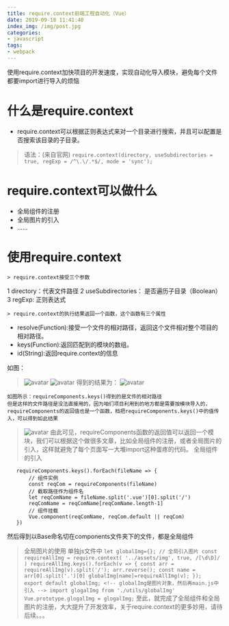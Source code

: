 ```yaml
---
title: require.context前端工程自动化（Vue）
date: 2019-09-18 11:41:40
index_img: /img/post.jpg
categories:
- javascript
tags:
- webpack
---
```

 使用require.context加快项目的开发速度，实现自动化导入模块，避免每个文件都要import进行导入的烦恼
<!-- more -->

# 什么是require.context
+ require.context可以根据正则表达式来对一个目录进行搜索，并且可以配置是否搜索该目录的子目录。
> 语法：(来自官网)
   `require.context(directory, useSubdirectories = true, regExp = /^\.\/.*$/, mode = 'sync');`
# require.context可以做什么
+ 全局组件的注册
+ 全局图片的引入
+ ......
# 使用require.context
    > require.context接受三个参数
   1 directory：代表文件路径
   2 useSubdirectories： 是否遍历子目录（Boolean）
   3 regExp: 正则表达式

    > require.context的执行结果返回一个函数，这个函数有三个属性
   * resolve(Function):接受一个文件的相对路径，返回这个文件相对整个项目的相对路径。
   * keys(Function):返回匹配到的模块的数组。
   * id(String):返回require.context的信息

   如图：
>![avatar](https://s2.ax1x.com/2019/09/19/nLGdSA.png)
>![avatar](https://s2.ax1x.com/2019/09/19/nLGOp9.png)
得到的结果为：
>![avatar](https://s2.ax1x.com/2019/09/19/nLJ49H.png)

    如图所示：requireComponents.keys()得到的是文件的相对路径
    但是这样的文件路径是没法直接用的，因为咱们项目利用到的地方都是需要按模块导入的，requireComponents的返回值也是一个函数，档把requireComponents.keys()中的值传入，可以得到如此结果
>![avatar](https://s2.ax1x.com/2019/09/19/nLto0P.png)
    由此可见，requireComponents函数的返回值可以返回一个模块，我们可以根据这个做很多文章，比如全局组件的注册，或者全局图片的引入，这样就避免了每个页面写一大堆import这种蛋疼的代码。
> 全局组件的引入
 ```
    requireComponents.keys().forEach(fileName => {
        // 组件实例
        const reqCom = requireComponents(fileName)
        // 截取路径作为组件名
        let reqComName = fileName.split('.vue')[0].split('/')
        reqComName = reqComName[reqComName.length-1]
        // 组件挂载
        Vue.component(reqComName, reqCom.default || reqCom)
    })
  ```
  然后得到以Base命名切在components文件夹下的文件，都是全局组件
  >全局图片的使用
    单独js文件中
    ```
        let globalImg={};
            // 全局引入图片
            const requireAllImg = require.context(
            '../assets/img',
            true,
            /[\d\D]/
            )
            requireAllImg.keys().forEach(v => {
                const arr = requireAllImg(v).split('/');
                arr.reverse();
                const name = arr[0].split('.')[0]
                globalImg[name]=requireAllImg(v);
            });
        export default globalImg;
        <!-- globalImg是图片对象，然后再main.js中引入 -->
        import glogalImg from './utils/globalImg'
        Vue.prototype.glogalImg = glogalImg;
    ```
>至此，就完成了全局组件和全局图片的注册，大大提升了开发效率，关于require.context的更多妙用，请待后续。。。


